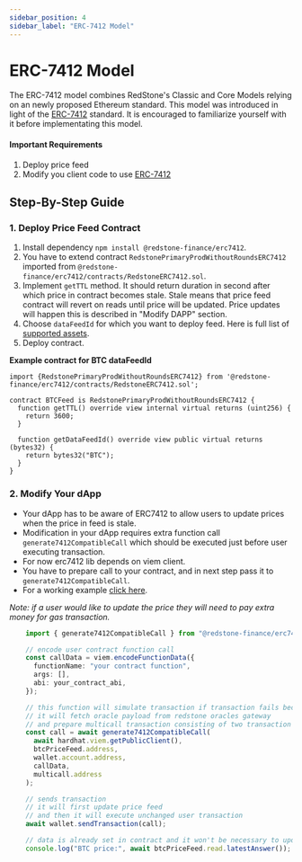 ```yaml
---
sidebar_position: 4
sidebar_label: "ERC-7412 Model"
---
```


# ERC-7412 Model

The ERC-7412 model combines RedStone's Classic and Core Models relying on an newly proposed Ethereum standard. This model was introduced in light of the [ERC-7412](https://eips.ethereum.org/EIPS/eip-7412) standard. It is encouraged to familiarize yourself with it before implementating this model. 

#### Important Requirements
1. Deploy price feed
2. Modify you client code to use [ERC-7412](https://www.npmjs.com/package/@redstone-finance/erc7412)


## Step-By-Step Guide

### 1. Deploy Price Feed Contract

1. Install dependency `npm install @redstone-finance/erc7412`.
2. You have to extend contract `RedstonePrimaryProdWithoutRoundsERC7412` imported from `@redstone-finance/erc7412/contracts/RedstoneERC7412.sol`.
3. Implement `getTTL` method. It should return duration in second after which price in contract becomes stale. Stale means that price feed contract will revert on reads until price will be updated. Price updates will happen this is described in "Modify DAPP" section.
4. Choose `dataFeedId` for which you want to deploy feed. Here is full list of [supported assets](https://app.redstone.finance/#/app/data-services/redstone-primary-prod).
3. Deploy contract.

**Example contract for BTC dataFeedId**
```sol
import {RedstonePrimaryProdWithoutRoundsERC7412} from '@redstone-finance/erc7412/contracts/RedstoneERC7412.sol'; 

contract BTCFeed is RedstonePrimaryProdWithoutRoundsERC7412 {
  function getTTL() override view internal virtual returns (uint256) {
    return 3600;
  }

  function getDataFeedId() override view public virtual returns (bytes32) {
    return bytes32("BTC");
  }
}
```
### 2. Modify Your dApp

- Your dApp has to be aware of ERC7412 to allow users to update prices when the price in feed is stale. 
- Modification in your dApp requires extra function call `generate7412CompatibleCall` which should be executed just before user executing transaction.
- For now erc7412 lib depends on viem client.
- You have to prepare call to your contract, and in next step pass it to `generate7412CompatibleCall`.
- For a working example [click here](https://github.com/redstone-finance/erc7412-example).

 *Note: if a user would like to update the price they will need to pay extra money for gas transaction.*

  
```ts
    import { generate7412CompatibleCall } from "@redstone-finance/erc7412/generate7412CompatibleCall";

    // encode user contract function call
    const callData = viem.encodeFunctionData({
      functionName: "your contract function",
      args: [],
      abi: your_contract_abi,
    });

    // this function will simulate transaction if transaction fails because of erc7412.OracleDataRequired,
    // it will fetch oracle payload from redstone oracles gateway
    // and prepare multicall transaction consisting of two transaction {user_tx,update_redstone_price_feed_tx}
    const call = await generate7412CompatibleCall(
      await hardhat.viem.getPublicClient(),
      btcPriceFeed.address,
      wallet.account.address,
      callData,
      multicall.address
    );

    // sends transaction
    // it will first update price feed
    // and then it will execute unchanged user transaction
    await wallet.sendTransaction(call);

    // data is already set in contract and it won't be necessary to update it until TTL passes
    console.log("BTC price:", await btcPriceFeed.read.latestAnswer());
```
